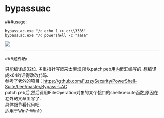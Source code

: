 # bypassuac


###usage:

```
bypassuac.exe "/c echo 1 >> c:\\3333"
bypassuac.exe "/c powershell -c "aaaa"
```


![](https://raw.githubusercontent.com/liuxigu/bypassuac/master/uac.png)


***

###题外话:

只能编译成32位. 多重指针写起来太麻烦,所以patch peb用内嵌汇编写的. 想编译成x64的话得改改代码.    
参考了老外的项目：https://github.com/FuzzySecurity/PowerShell-Suite/tree/master/Bypass-UAC          
patch peb后,然后调用IFileOperation对象的某个接口的shellexecute函数,原因在老外的文章里写了.      
具体细节看代码吧.     
适用于Win7-Win10     